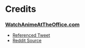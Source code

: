 # Credits

### [WatchAnimeAtTheOffice.com](history/watchanimeattheoffice.com.md)

* [Referenced Tweet](https://twitter.com/b1naryth1ef/status/887911897248419840)
* [Reddit Source](https://www.reddit.com/r/discordapp/comments/fwf37z/psa_list_of_all_official_discord_websiteslinks/)

